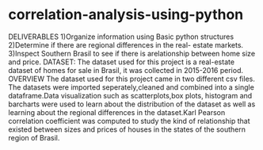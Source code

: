 # correlation-analysis-using-python
DELIVERABLES
1)Organize information using Basic python structures
2)Determine if there are regional differences in the real- estate markets.
3)Inspect Southern Brasil to see if there is  arelationship between home size and price.
DATASET:
The dataset used for this project is a real-estate dataset of homes for sale in Brasil, it was collected in 2015-2016 period.
OVERVIEW
The dataset used for this project came in two different csv files. The datasets were imported seperately,cleaned and combined into a single dataframe.Data visualization such as scatterplots,box plots, histogram and barcharts were used to learn about the distribution of the dataset as well as learning about the regional differences in the dataset.Karl Pearson correlation coefficient was computed to study the kind of relationship that existed between sizes and prices of houses in the states of the southern region of Brasil.
